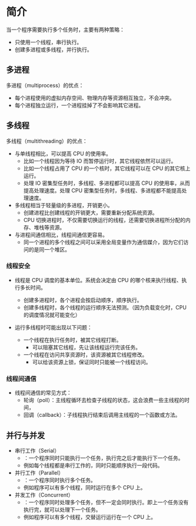 # 简介

当一个程序需要执行多个任务时，主要有两种策略：
- 只使用一个线程，串行执行。
- 创建多进程或多线程，并行执行。

## 多进程

多进程（multiprocess）的优点：
- 每个进程使用的虚拟内存空间、物理内存等资源相互独立，不会冲突。
- 每个进程独立运行，一个进程挂掉了不会影响其它进程。

## 多线程

多线程（multithreading）的优点：
- 与单线程相比，可以提高 CPU 的使用率。
  - 比如一个线程因为等待 IO 而暂停运行时，其它线程依然可以运行。
  - 比如一个线程占用了 CPU 的一个核时，其它线程可以在 CPU 的其它核上运行。
  - 处理 IO 密集型任务时，多线程、多进程都可以提高 CPU 的使用率，从而提高处理速度。处理 CPU 密集型任务时，多线程、多进程都不能提高处理速度。
- 多线程相当于轻量级的多进程，开销更小。
  - 创建进程比创建线程的开销更大，需要重新分配系统资源。
  - CPU 切换进程时，不仅需要切换运行的线程，还需要切换进程所分配的内存、堆栈等资源。
- 与进程间通信相比，线程间通信更容易。
  - 同一个进程的多个线程之间可以采用全局变量作为通信媒介，因为它们访问的是同一个堆区。

### 线程安全

- 线程是 CPU 调度的基本单位。系统会决定由 CPU 的哪个核来执行线程、执行多长时间。
  - 创建多进程时，各个进程会按启动顺序，顺序执行。
  - 创建多线程时，各个线程的运行顺序无法预测。（因为负载变化时，CPU 的调度情况就可能变化）

- 运行多线程时可能出现以下问题：
  - 一个线程在执行任务时，被其它线程打断。
    - 可以阻塞其它线程，先让该线程运行完该任务。
  - 一个线程在访问共享资源时，该资源被其它线程修改。
    - 可以给该资源上锁，保证同时只能被一个线程访问。

### 线程间通信

- 线程间通信的常见方式：
  - 轮询（poll）：主线程循环去检查子线程的状态，这会浪费一些主线程的时间，
  - 回调（callback）：子线程执行结束后调用主线程的一个函数或方法。

## 并行与并发

- 串行工作（Serial）
  - ：一个程序同时只能执行一个任务，执行完之后才能执行下一个任务。
  - 例如每个线程都是串行工作的，同时只能顺序执行一段代码。
- 并行工作（Parallel）
  - ：一个程序同时执行多个任务。
  - 例如程序可以有多个线程，同时运行在多个 CPU 上。
- 并发工作（Concurrent）
  - ：一个程序同时处理多个任务，但不一定会同时执行。即上一个任务没有执行完，就可以处理下一个任务。
  - 例如程序可以有多个线程，交替运行运行在一个 CPU 上。
